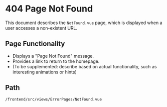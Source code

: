 # 404 Page Not Found

This document describes the `NotFound.vue` page, which is displayed when a user accesses a non-existent URL.

## Page Functionality
*   Displays a "Page Not Found" message.
*   Provides a link to return to the homepage.
*   (To be supplemented: describe based on actual functionality, such as interesting animations or hints)

## Path
`/frontend/src/views/ErrorPages/NotFound.vue`